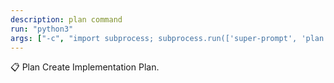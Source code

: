```yaml
---
description: plan command
run: "python3"
args: ["-c", "import subprocess; subprocess.run(['super-prompt', 'plan'] + __import__('sys').argv[1:], input='${input}', text=True, check=False)"]
---
```


📋 Plan
Create Implementation Plan.
